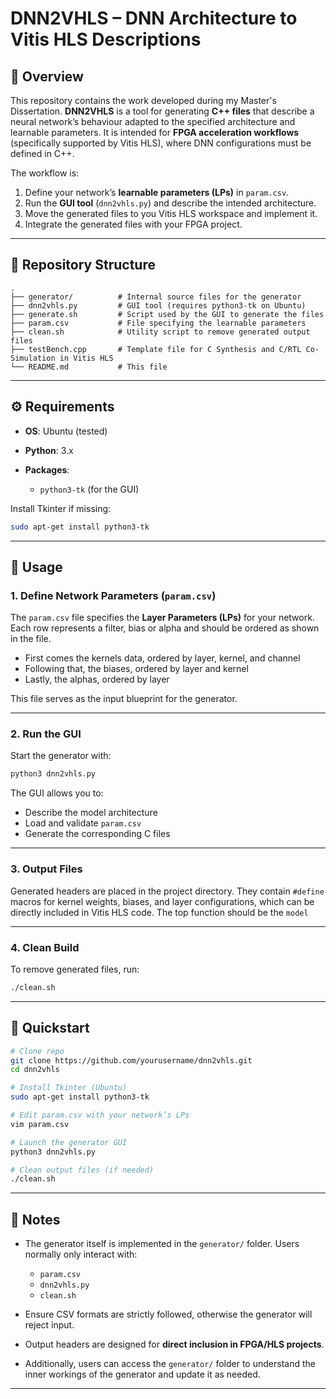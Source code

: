 # DNN2VHLS – DNN Architecture to Vitis HLS Descriptions

## 📖 Overview

This repository contains the work developed during my Master's Dissertation.
**DNN2VHLS** is a tool for generating **C++ files** that describe a neural network’s behaviour adapted to the specified architecture and learnable parameters.
It is intended for **FPGA acceleration workflows** (specifically supported by Vitis HLS), where DNN configurations must be defined in C++.

The workflow is:

1. Define your network’s **learnable parameters (LPs)** in `param.csv`.
2. Run the **GUI tool** (`dnn2vhls.py`) and describe the intended architecture.
3. Move the generated files to you Vitis HLS workspace and implement it.
4. Integrate the generated files with your FPGA project.

---

## 📂 Repository Structure

```
.
├── generator/          # Internal source files for the generator
├── dnn2vhls.py         # GUI tool (requires python3-tk on Ubuntu)
├── generate.sh         # Script used by the GUI to generate the files
├── param.csv           # File specifying the learnable parameters
├── clean.sh            # Utility script to remove generated output files
├── testBench.cpp       # Template file for C Synthesis and C/RTL Co-Simulation in Vitis HLS 
└── README.md           # This file
```

---

## ⚙️ Requirements

* **OS**: Ubuntu (tested)
* **Python**: 3.x
* **Packages**:

  * `python3-tk` (for the GUI)

Install Tkinter if missing:

```bash
sudo apt-get install python3-tk
```

---

## 📝 Usage

### 1. Define Network Parameters (`param.csv`)

The `param.csv` file specifies the **Layer Parameters (LPs)** for your network.
Each row represents a filter, bias or alpha and should be ordered as shown in the file.

* First comes the kernels data, ordered by layer, kernel, and channel
* Following that, the biases, ordered by layer and kernel
* Lastly, the alphas, ordered by layer

This file serves as the input blueprint for the generator.

---

### 2. Run the GUI

Start the generator with:

```bash
python3 dnn2vhls.py
```

The GUI allows you to:

* Describe the model architecture
* Load and validate `param.csv`
* Generate the corresponding C files

---

### 3. Output Files

Generated headers are placed in the project directory.
They contain `#define` macros for kernel weights, biases, and layer configurations, which can be directly included in Vitis HLS code.
The top function should be the `model`

---

### 4. Clean Build

To remove generated files, run:

```bash
./clean.sh
```

---

## 🚀 Quickstart

```bash
# Clone repo
git clone https://github.com/yourusername/dnn2vhls.git
cd dnn2vhls

# Install Tkinter (Ubuntu)
sudo apt-get install python3-tk

# Edit param.csv with your network’s LPs
vim param.csv

# Launch the generator GUI
python3 dnn2vhls.py

# Clean output files (if needed)
./clean.sh
```

---

## 📌 Notes

* The generator itself is implemented in the `generator/` folder. Users normally only interact with:

  * `param.csv`
  * `dnn2vhls.py`
  * `clean.sh`
* Ensure CSV formats are strictly followed, otherwise the generator will reject input.
* Output headers are designed for **direct inclusion in FPGA/HLS projects**.
* Additionally, users can access the `generator/` folder to understand the inner workings of the generator and update it as needed.
---
